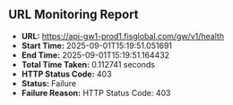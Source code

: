 ## URL Monitoring Report

- **URL:** https://api-gw1-prod1.fisglobal.com/gw/v1/health
- **Start Time:** 2025-09-01T15:19:51.051691
- **End Time:** 2025-09-01T15:19:51.164432
- **Total Time Taken:** 0.112741 seconds
- **HTTP Status Code:** 403
- **Status:** Failure
- **Failure Reason:** HTTP Status Code: 403
